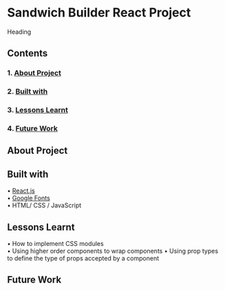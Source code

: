# Sandwich Builder React Project

Heading

## Contents

### 1. [About Project](#about-project)

### 2. [Built with](#built-with)

### 3. [Lessons Learnt](#lessons-learnt)

### 4. [Future Work](future-work)

## About Project

## Built with

• [React.js](https://reactjs.org/)\
• [Google Fonts](https://fonts.google.com/)\
• HTML/ CSS / JavaScript

## Lessons Learnt

• How to implement CSS modules\
• Using higher order components to wrap components
• Using prop types to define the type of props accepted by a component

## Future Work
